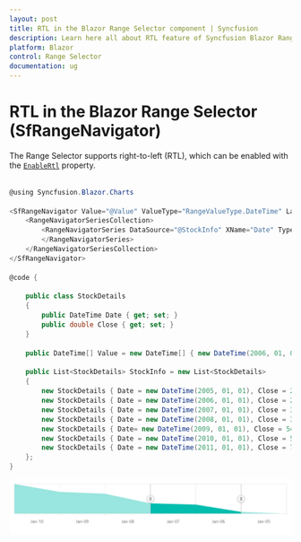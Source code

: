 ```yaml
---
layout: post
title: RTL in the Blazor Range Selector component | Syncfusion 
description: Learn here all about RTL feature of Syncfusion Blazor Range Selector (SfRangeNavigator) component and more.
platform: Blazor
control: Range Selector
documentation: ug
---
```


# RTL in the Blazor Range Selector (SfRangeNavigator)

The Range Selector supports right-to-left (RTL), which can be enabled with the [`EnableRtl`](https://help.syncfusion.com/cr/blazor/Syncfusion.Blazor.Charts.SfRangeNavigator.html#Syncfusion_Blazor_Charts_SfRangeNavigator_EnableRtl) property.

```csharp

@using Syncfusion.Blazor.Charts

<SfRangeNavigator Value="@Value" ValueType="RangeValueType.DateTime" LabelFormat="MMM-yy" EnableRtl="true">
    <RangeNavigatorSeriesCollection>
        <RangeNavigatorSeries DataSource="@StockInfo" XName="Date" Type="RangeNavigatorType.Area" YName="Close">
        </RangeNavigatorSeries>
    </RangeNavigatorSeriesCollection>
</SfRangeNavigator>

@code {

    public class StockDetails
    {
        public DateTime Date { get; set; }
        public double Close { get; set; }
    }

    public DateTime[] Value = new DateTime[] { new DateTime(2006, 01, 01), new DateTime(2008, 01, 01) };

    public List<StockDetails> StockInfo = new List<StockDetails>
    {
        new StockDetails { Date = new DateTime(2005, 01, 01), Close = 21,   },
        new StockDetails { Date = new DateTime(2006, 01, 01), Close = 24, },
        new StockDetails { Date = new DateTime(2007, 01, 01), Close = 36,   },
        new StockDetails { Date = new DateTime(2008, 01, 01), Close = 38,   },
        new StockDetails { Date= new DateTime(2009, 01, 01), Close = 54,   },
        new StockDetails { Date = new DateTime(2010, 01, 01), Close = 57,   },
        new StockDetails { Date = new DateTime(2011, 01, 01), Close = 70,   }
    };
}

```

![RTL](images/common/rtl.png)